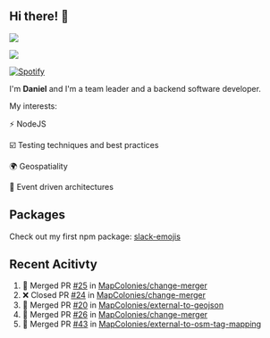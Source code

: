 ## Hi there! 👋
<p>
  <img src="https://i.imgur.com/agb7xe9.png" />
</p>
<p>
  <img src="https://github-readme-stats.vercel.app/api?username=syncush&theme=tokyonight">
</p>

[![Spotify](https://novatorem-rust.vercel.app/api/spotify)](https://open.spotify.com/user/syncush)

I'm **Daniel** and I'm a team leader and a backend software developer.

My interests:

⚡ NodeJS

☑️ Testing techniques and best practices

🌍 Geospatiality

🧠 Event driven architectures

## Packages
Check out my first npm package: [slack-emojis](https://www.npmjs.com/package/slack-emojis)

## Recent Acitivty
<!--START_SECTION:activity-->
1. 🎉 Merged PR [#25](https://github.com/MapColonies/change-merger/pull/25) in [MapColonies/change-merger](https://github.com/MapColonies/change-merger)
2. ❌ Closed PR [#24](https://github.com/MapColonies/change-merger/pull/24) in [MapColonies/change-merger](https://github.com/MapColonies/change-merger)
3. 🎉 Merged PR [#20](https://github.com/MapColonies/external-to-geojson/pull/20) in [MapColonies/external-to-geojson](https://github.com/MapColonies/external-to-geojson)
4. 🎉 Merged PR [#26](https://github.com/MapColonies/change-merger/pull/26) in [MapColonies/change-merger](https://github.com/MapColonies/change-merger)
5. 🎉 Merged PR [#43](https://github.com/MapColonies/external-to-osm-tag-mapping/pull/43) in [MapColonies/external-to-osm-tag-mapping](https://github.com/MapColonies/external-to-osm-tag-mapping)
<!--END_SECTION:activity-->
